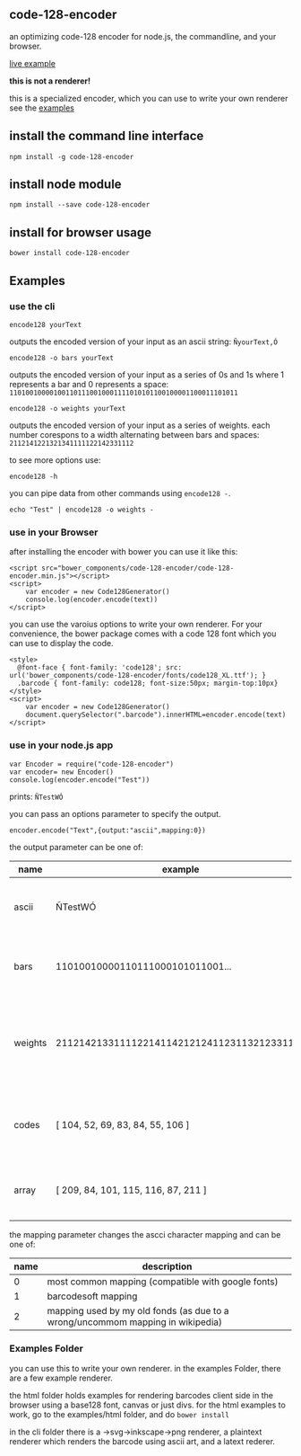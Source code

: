 ## code-128-encoder

an optimizing code-128 encoder for node.js, the commandline, and your browser.

[live example](#examples)

**this is not a renderer!**

this is a specialized encoder, which you can use to write your own renderer see the [examples](examples/html/encoder.html)

## install the command line interface

    npm install -g code-128-encoder

## install node module

    npm install --save code-128-encoder

## install for browser usage

    bower install code-128-encoder

## Examples

### use the cli

    encode128 yourText

outputs the encoded version of your input as an ascii string: `ÑyourText,Ó`

    encode128 -o bars yourText

outputs the encoded version of your input as a series of 0s and 1s where 1 represents a bar and 0 represents a space:  `110100100001001101110010001111010101100100001100011101011`

    encode128 -o weights yourText

outputs the encoded version of your input as a series of weights. each number corespons to a width alternating between bars and spaces: `2112141221321341111122142331112`

to see more options use:

    encode128 -h

you can pipe data from other commands using `encode128 -`.

    echo "Test" | encode128 -o weights -

### use in your Browser

after installing the encoder with bower you can use it like this:

    <script src="bower_components/code-128-encoder/code-128-encoder.min.js"></script>
    <script>
        var encoder = new Code128Generator()
        console.log(encoder.encode(text))
    </script>

you can use the varoius options to write your own renderer. For your convenience, the bower package comes with a code 128 font which you can use to display the code.

    <style>
      @font-face { font-family: 'code128'; src: url('bower_components/code-128-encoder/fonts/code128_XL.ttf'); }
      .barcode { font-family: code128; font-size:50px; margin-top:10px}
    </style>
    <script>
        var encoder = new Code128Generator()
        document.querySelector(".barcode").innerHTML=encoder.encode(text)
    </script>

###  use in your node.js app

    var Encoder = require("code-128-encoder")
    var encoder= new Encoder()
    console.log(encoder.encode("Test"))

prints: `ÑTestWÓ`

you can pass an options parameter to specify the output.

    encoder.encode("Text",{output:"ascii",mapping:0})

the output parameter can be one of:

| name | example | description |
| --- | --- | --- |
| ascii | ÑTestWÓ | the ascii characters of the encoded string |
| bars | 11010010000110111000101011001... | a 1 represents a bar a 0 represents a space |
| weights | 2112142133111122141142121241123113212331112 | each number represents a width alternating between bars and spaces |
| codes | [ 104, 52, 69, 83, 84, 55, 106 ] | an array of code numbers as per the code 128 spec |
| array | [ 209, 84, 101, 115, 116, 87, 211 ] | the ascii code points of the encoded string |

the mapping parameter changes the ascci character mapping and can be one of:

| name | description |
| --- | --- |
| 0 | most common mapping (compatible with google fonts) |
| 1 | barcodesoft mapping|
| 2 | mapping used by my old fonds (as due to a wrong/uncommom mapping in wikipedia) |


### Examples Folder

you can use this to write your own renderer.
in the examples Folder, there are a few example renderer.

the html folder holds examples for rendering barcodes client side in the browser using a base128 font, canvas or just divs. for the html examples to work, go to the examples/html folder, and do `bower install`

in the cli folder there is a ->svg->inkscape->png renderer, a plaintext renderer which renders the barcode using ascii art, and a latext rederer.
